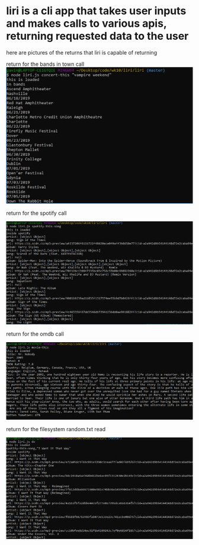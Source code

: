 # liri is a cli app that takes user inputs and makes calls to various apis, returning requested data to the user

here are pictures of the returns that liri is capable of returning

return for the bands in town call
![alt text](concertreturn.png)

return for the spotify call

![alt text](spotifyreturn.png)

return for the omdb call

![alt text](moviereturn.png)

return for the filesystem random.txt read

![alt text](dothisreturn.png)